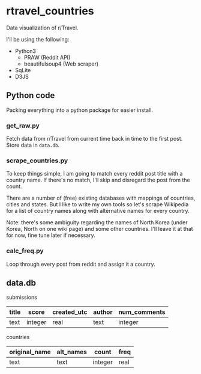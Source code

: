 # rtravel_countries
Data visualization of r/Travel.

I'll be using the following:
* Python3  
    * PRAW (Reddit API)
    * beautifulsoup4 (Web scraper)
* SqLite
* D3JS

## Python code
Packing everything into a python package for easier install.  

### get_raw.py
Fetch data from r/Travel from current time back in time to the first post. Store data in `data.db`. 

### scrape_countries.py
To keep things simple, I am going to match every reddit post title with a country name. If there's no match, I'll skip and disregard the post from the count. 

There are a number of (free) existing databases with mappings of countries, cities and states. But I like to write my own tools so let's scrape Wikipedia for a list of country names along with alternative names for every country. 

Note: there's some ambiguity regarding the names of North Korea (under Korea, North on one wiki page) and some other countries. I'll leave it at that for now, fine tune later if necessary. 

### calc_freq.py
Loop through every post from reddit and assign it a country. 

## data.db
submissions

|title   |score   |created_utc   |author   |num_comments   |
|---|---|---|---|---|
|text|integer|real|text|integer|


countries

|original_name|alt_names|count|freq|
|---|---|---|---|
|text|text|integer|real|

